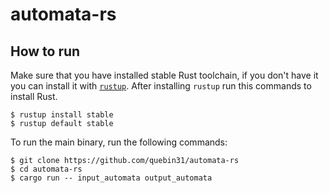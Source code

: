 # automata-rs

## How to run 

Make sure that you have installed stable Rust toolchain, if you don't have it you
can install it with [`rustup`](https://rustup.rs/). After installing `rustup` run 
this commands to install Rust.

```
$ rustup install stable
$ rustup default stable
```

To run the main binary, run the following commands:

```
$ git clone https://github.com/quebin31/automata-rs
$ cd automata-rs
$ cargo run -- input_automata output_automata
```
